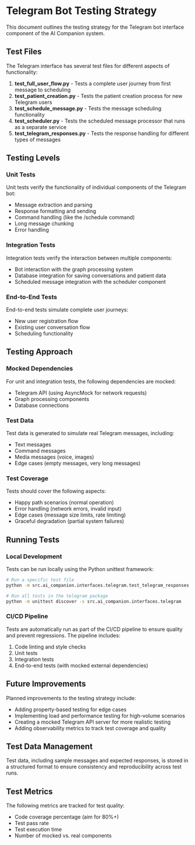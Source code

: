 # Telegram Bot Testing Strategy

This document outlines the testing strategy for the Telegram bot interface component of the AI Companion system.

## Test Files

The Telegram interface has several test files for different aspects of functionality:

1. **test_full_user_flow.py** - Tests a complete user journey from first message to scheduling
2. **test_patient_creation.py** - Tests the patient creation process for new Telegram users
3. **test_schedule_message.py** - Tests the message scheduling functionality
4. **test_scheduler.py** - Tests the scheduled message processor that runs as a separate service
5. **test_telegram_responses.py** - Tests the response handling for different types of messages

## Testing Levels

### Unit Tests

Unit tests verify the functionality of individual components of the Telegram bot:

- Message extraction and parsing
- Response formatting and sending
- Command handling (like the /schedule command)
- Long message chunking
- Error handling

### Integration Tests

Integration tests verify the interaction between multiple components:

- Bot interaction with the graph processing system
- Database integration for saving conversations and patient data
- Scheduled message integration with the scheduler component

### End-to-End Tests

End-to-end tests simulate complete user journeys:

- New user registration flow
- Existing user conversation flow
- Scheduling functionality

## Testing Approach

### Mocked Dependencies

For unit and integration tests, the following dependencies are mocked:

- Telegram API (using AsyncMock for network requests)
- Graph processing components
- Database connections

### Test Data

Test data is generated to simulate real Telegram messages, including:

- Text messages
- Command messages
- Media messages (voice, images)
- Edge cases (empty messages, very long messages)

### Test Coverage

Tests should cover the following aspects:

- Happy path scenarios (normal operation)
- Error handling (network errors, invalid input)
- Edge cases (message size limits, rate limiting)
- Graceful degradation (partial system failures)

## Running Tests

### Local Development

Tests can be run locally using the Python unittest framework:

```bash
# Run a specific test file
python -m src.ai_companion.interfaces.telegram.test_telegram_responses

# Run all tests in the telegram package
python -m unittest discover -s src.ai_companion.interfaces.telegram
```

### CI/CD Pipeline

Tests are automatically run as part of the CI/CD pipeline to ensure quality and prevent regressions. The pipeline includes:

1. Code linting and style checks
2. Unit tests
3. Integration tests
4. End-to-end tests (with mocked external dependencies)

## Future Improvements

Planned improvements to the testing strategy include:

- Adding property-based testing for edge cases
- Implementing load and performance testing for high-volume scenarios
- Creating a mocked Telegram API server for more realistic testing
- Adding observability metrics to track test coverage and quality

## Test Data Management

Test data, including sample messages and expected responses, is stored in a structured format to ensure consistency and reproducibility across test runs.

## Test Metrics

The following metrics are tracked for test quality:

- Code coverage percentage (aim for 80%+)
- Test pass rate
- Test execution time
- Number of mocked vs. real components 